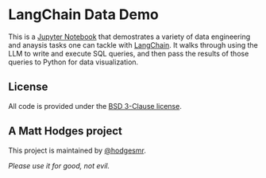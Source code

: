# LangChain Data Demo

This is a [Jupyter Notebook](#) that demostrates a variety of data engineering and anaysis tasks one can tackle with [LangChain](https://python.langchain.com/en/latest/index.html). It walks through using the LLM to write and execute SQL queries, and then pass the results of those queries to Python for data visualization.

## License

All code is provided under the [BSD 3-Clause license](#).

## A Matt Hodges project

This project is maintained by [@hodgesmr](https://mastodon.social/@MattHodges).

_Please use it for good, not evil._